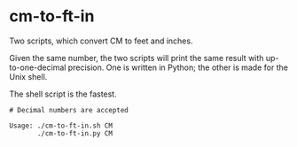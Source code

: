 # cm-to-ft-in
Two scripts, which convert CM to feet and inches.

Given the same number, the two scripts will print the same result with up-to-one-decimal precision. One is written in Python; the other is made for the Unix shell.

The shell script is the fastest.

```shell
# Decimal numbers are accepted

Usage: ./cm-to-ft-in.sh CM
       ./cm-to-ft-in.py CM
```
